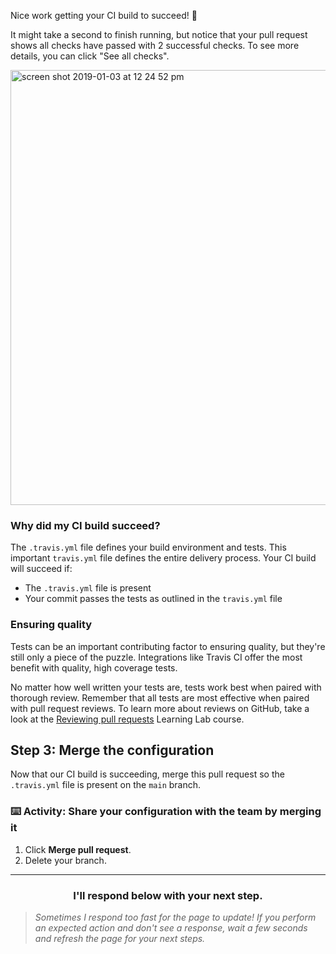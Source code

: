 Nice work getting your CI build to succeed! :tada:

It might take a second to finish running, but notice that your pull request shows all checks have passed with 2 successful checks. To see more details, you can click "See all checks".

<img width="696" alt="screen shot 2019-01-03 at 12 24 52 pm" src="https://user-images.githubusercontent.com/6351798/50663129-e0d9e280-0f65-11e9-9199-6ca1b320f4f1.png">

### Why did my CI build succeed?

The `.travis.yml` file defines your build environment and tests. This important `travis.yml` file defines the entire delivery process. Your CI build will succeed if:
- The `.travis.yml` file is present
- Your commit passes the tests as outlined in the `travis.yml` file

### Ensuring quality

Tests can be an important contributing factor to ensuring quality, but they're still only a piece of the puzzle. Integrations like Travis CI offer the most benefit with quality, high coverage tests.

No matter how well written your tests are, tests work best when paired with thorough review. Remember that all tests are most effective when paired with pull request reviews. To learn more about reviews on GitHub, take a look at the [Reviewing pull requests](https://lab.github.com/githubtraining/reviewing-pull-requests) Learning Lab course.

## Step 3: Merge the configuration

Now that our CI build is succeeding, merge this pull request so the `.travis.yml` file is present on the `main` branch.

### :keyboard: Activity: Share your configuration with the team by merging it

1. Click **Merge pull request**.
1. Delete your branch.

<hr>
<h3 align="center">I'll respond below with your next step.</h3>

> _Sometimes I respond too fast for the page to update! If you perform an expected action and don't see a response, wait a few seconds and refresh the page for your next steps._
